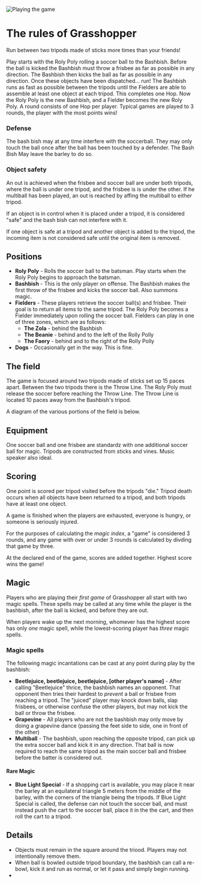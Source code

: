 ![Playing the game](gameplay.jpg "Gameplay")

# The rules of Grasshopper

Run between two tripods made of sticks more times than your friends!

Play starts with the Roly Poly rolling a soccer ball to the Bashbish. Before the ball is kicked the Bashbish must throw a frisbee as far as possible in any direction. The Bashbish then kicks the ball as far as possible in any direction. Once these objects have been dispatched... run! The Bashbish runs as fast as possible between the tripods until the Fielders are able to assemble at least one object at each tripod. This completes one Hop. Now the Roly Poly is the new Bashbish, and a Fielder becomes the new Roly Poly. A round consists of one Hop per player. Typical games are played to 3 rounds, the player with the most points wins!

### Defense

The bash bish may at any time interfere with the soccerball. They may only touch the ball once after the ball has been touched by a defender. The Bash Bish May leave the barley to do so. 

### Object safety

An out is  achieved when the frisbee and soccer ball are under both tripods, where the ball is under one tripod, and the frisbee is is under the other. If he multiball has been played, an out is reached by affing the multiball to either tripod.

If an object is in control when it is placed under a tripod, it is considered "safe" and the bash bish can not interfere with it.

If one object is safe at a tripod and another object is added to the tripod, the incoming item is not considered safe until the original item is removed.

## Positions

- **Roly Poly** - Rolls the soccer ball to the batsman. Play starts when the Roly Poly begins to approach the batsman.
- **Bashbish** - This is the only player on offense. The Bashbish makes the first throw of the frisbee and kicks the soccer ball. Also summons magic.
- **Fielders** - These players retrieve the soccer ball(s) and frisbee. Their goal is to return all items to the same tripod. The Roly Poly becomes a Fielder immediately upon rolling the soccer ball. Fielders can play in one of three zones, which are as follows:
  - **The Zola** - behind the Bashbish
  - **The Beanie** - behind and to the left of the Rolly Polly
  - **The Faery** - behind and to the right of the Rolly Polly
- **Dogs** - Occasionally get in the way. This is fine.

## The field

The game is focused around two tripods made of sticks set up 15 paces apart. Between the two tripods there is the Throw Line. The Roly Poly must release the soccer before reaching the Throw Line. The Throw Line is located 10 paces away from the Bashbish's tripod.

A diagram of the various portions of the field is below.

## Equipment

One soccer ball and one frisbee are standardz with one additional soccer ball for magic. Tripods are constructed from sticks and vines. Music speaker also ideal.

## Scoring

One point is scored per tripod visited before the tripods "die." Tripod death occurs when all objects have been returned to a tripod, and both tripods have at least one object.

A game is finished when the players are exhausted, everyone is hungry, or someone is seriously injured.

For the purposes of calculating the _magic index_, a "game" is considered 3 rounds, and any game with over or under 3 rounds is calculated by divding that game by three.

At the declared end of the game, scores are added together. Highest score wins the game!

## Magic

Players who are playing their _first game_ of Grasshopper all start with two magic spells. These spells may be called at any time while the player is the bashbish, after the ball is kicked, and before they are out.

When players wake up the next morning, whomever has the highest score has only _one_ magic spell, while the lowest-scoring player has _three_ magic spells.

### Magic spells

The following magic incantations can be cast at any point during play by the bashbish:

- **Beetlejuice, beetlejuice, beetlejuice, [other player's name]** - After calling "Beetlejuice" thrice, the bashbish names an opponent. That opponent then tries their hardest to _prevent_ a ball or frisbee from reaching a tripod. The "juiced" player may knock down balls, slap frisbees, or otherwise confuse the other players, but may not kick the ball or throw the frisbee.
- **Grapevine** - All players who are not the bashbish may only move by doing a grapevine dance (passing the feet side to side, one in front of the other)
- **Multiball** - The bashbish, upon reaching the opposite tripod, can pick up the extra soccer ball and kick it in any direction. That ball is now required to reach the same tripod as the main soccer ball and frisbee before the batter is considered out.

#### Rare Magic
- **Blue Light Special** - If a shopping cart is available, you may place it near the barley at an equilateral triangle 5 meters from the middle of the barley, with the corners of the triangle being the tripods. If Blue Light Special is called, the defense can not touch the soccer ball, and must instead push the cart to the soccer ball, place it in the the cart, and then roll the cart to a tripod.
## Details

- Objects must remain in the square around the triood. Players may not intentionally remove them.
- When ball is bowled outside tripod boundary, the bashbish can call a re-bowl, kick it and run as normal, or let it pass and simply begin running.
-
